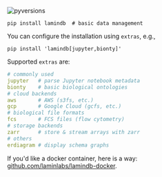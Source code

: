 ![pyversions](https://img.shields.io/pypi/pyversions/lamindb)

```shell
pip install lamindb  # basic data management
```

You can configure the installation using `extras`, e.g.,

```shell
pip install 'lamindb[jupyter,bionty]'
```

Supported `extras` are:

```yaml
# commonly used
jupyter   # parse Jupyter notebook metadata
bionty    # basic biological ontologies
# cloud backends
aws       # AWS (s3fs, etc.)
gcp       # Google Cloud (gcfs, etc.)
# biological file formats
fcs       # FCS files (flow cytometry)
# storage backends
zarr      # store & stream arrays with zarr
# others
erdiagram # display schema graphs
```

If you'd like a docker container, here is a way: [github.com/laminlabs/lamindb-docker](https://github.com/laminlabs/lamindb-docker).
